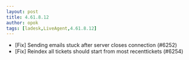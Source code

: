 ```yaml
---
layout: post
title: 4.61.8.12
author: opok
tags: [ladesk,LiveAgent,4.61.8.12]
---
```


- [Fix] Sending emails stuck after server closes connection (#6252)
- [Fix] Reindex all tickets should start from most recenttickets (#6254)
